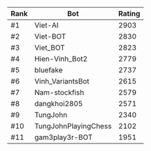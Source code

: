 Rank|Bot|Rating
---|---|---
#1|Viet-AI|2903
#2|Viet-BOT|2830
#3|Viet_BOT|2823
#4|Hien-Vinh_Bot2|2779
#5|bluefake|2737
#6|Vinh_VariantsBot|2615
#7|Nam-stockfish|2579
#8|dangkhoi2805|2571
#9|TungJohn|2340
#10|TungJohnPlayingChess|2102
#11|gam3play3r-BOT|1951
